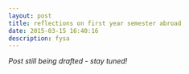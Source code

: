 ```yaml
---
layout: post
title: reflections on first year semester abroad 
date: 2015-03-15 16:40:16
description: fysa
---
```


*Post still being drafted - stay tuned!*